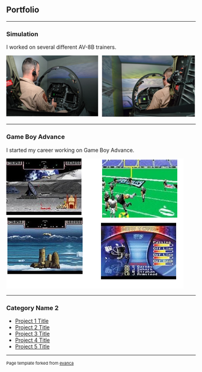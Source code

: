 ## Portfolio

---

### Simulation

I worked on several different AV-8B trainers.

<img src="images/sim_work.png?raw=true"/>

---

### Game Boy Advance

I started my career working on Game Boy Advance.

<img src="images/gba_dev.png?raw=true"/>

---

### Category Name 2

- [Project 1 Title](http://example.com/)
- [Project 2 Title](http://example.com/)
- [Project 3 Title](http://example.com/)
- [Project 4 Title](http://example.com/)
- [Project 5 Title](http://example.com/)

---

<p style="font-size:11px">Page template forked from <a href="https://github.com/evanca/quick-portfolio">evanca</a></p>
<!-- Remove above link if you don't want to attibute -->

